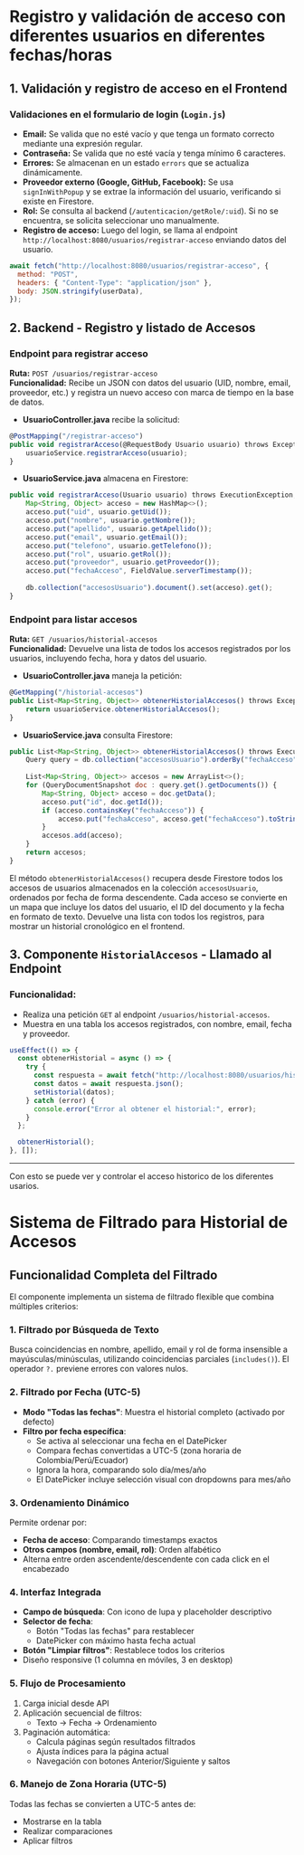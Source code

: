 # Registro y validación de acceso con diferentes usuarios en diferentes fechas/horas

## 1. Validación y registro de acceso en el Frontend

### Validaciones en el formulario de login (`Login.js`)
- **Email:** Se valida que no esté vacío y que tenga un formato correcto mediante una expresión regular.
- **Contraseña:** Se valida que no esté vacía y tenga mínimo 6 caracteres.
- **Errores:** Se almacenan en un estado `errors` que se actualiza dinámicamente.
- **Proveedor externo (Google, GitHub, Facebook):** Se usa `signInWithPopup` y se extrae la información del usuario, verificando si existe en Firestore.
- **Rol:** Se consulta al backend (`/autenticacion/getRole/:uid`). Si no se encuentra, se solicita seleccionar uno manualmente.
- **Registro de acceso:** Luego del login, se llama al endpoint `http://localhost:8080/usuarios/registrar-acceso` enviando datos del usuario.

```javascript
await fetch("http://localhost:8080/usuarios/registrar-acceso", {
  method: "POST",
  headers: { "Content-Type": "application/json" },
  body: JSON.stringify(userData),
});
```

## 2. Backend - Registro y listado de Accesos

### Endpoint para registrar acceso
**Ruta:** `POST /usuarios/registrar-acceso`  
**Funcionalidad:** Recibe un JSON con datos del usuario (UID, nombre, email, proveedor, etc.) y registra un nuevo acceso con marca de tiempo en la base de datos.

- **UsuarioController.java** recibe la solicitud:
```javascript
@PostMapping("/registrar-acceso")
public void registrarAcceso(@RequestBody Usuario usuario) throws Exception {
    usuarioService.registrarAcceso(usuario);
}
```

- **UsuarioService.java** almacena en Firestore:
```javascript
public void registrarAcceso(Usuario usuario) throws ExecutionException, InterruptedException {
    Map<String, Object> acceso = new HashMap<>();
    acceso.put("uid", usuario.getUid());
    acceso.put("nombre", usuario.getNombre());
    acceso.put("apellido", usuario.getApellido());
    acceso.put("email", usuario.getEmail());
    acceso.put("telefono", usuario.getTelefono());
    acceso.put("rol", usuario.getRol());
    acceso.put("proveedor", usuario.getProveedor());
    acceso.put("fechaAcceso", FieldValue.serverTimestamp());
    
    db.collection("accesosUsuario").document().set(acceso).get();
}
```

### Endpoint para listar accesos
**Ruta:** `GET /usuarios/historial-accesos`  
**Funcionalidad:** Devuelve una lista de todos los accesos registrados por los usuarios, incluyendo fecha, hora y datos del usuario.

- **UsuarioController.java** maneja la petición:
```javascript
@GetMapping("/historial-accesos")
public List<Map<String, Object>> obtenerHistorialAccesos() throws Exception {
    return usuarioService.obtenerHistorialAccesos();
}
```

- **UsuarioService.java** consulta Firestore:
```javascript
public List<Map<String, Object>> obtenerHistorialAccesos() throws ExecutionException, InterruptedException {
    Query query = db.collection("accesosUsuario").orderBy("fechaAcceso", Query.Direction.DESCENDING);
    
    List<Map<String, Object>> accesos = new ArrayList<>();
    for (QueryDocumentSnapshot doc : query.get().getDocuments()) {
        Map<String, Object> acceso = doc.getData();
        acceso.put("id", doc.getId()); 
        if (acceso.containsKey("fechaAcceso")) {
            acceso.put("fechaAcceso", acceso.get("fechaAcceso").toString());
        }
        accesos.add(acceso);
    }
    return accesos;
}
```

El método `obtenerHistorialAccesos()` recupera desde Firestore todos los accesos de usuarios almacenados en la colección `accesosUsuario`, ordenados por fecha de forma descendente. Cada acceso se convierte en un mapa que incluye los datos del usuario, el ID del documento y la fecha en formato de texto. Devuelve una lista con todos los registros, para mostrar un historial cronológico en el frontend.

## 3. Componente `HistorialAccesos` - Llamado al Endpoint

### Funcionalidad:
- Realiza una petición `GET` al endpoint `/usuarios/historial-accesos`.
- Muestra en una tabla los accesos registrados, con nombre, email, fecha y proveedor.

```javascript
useEffect(() => {
  const obtenerHistorial = async () => {
    try {
      const respuesta = await fetch("http://localhost:8080/usuarios/historial-accesos");
      const datos = await respuesta.json();
      setHistorial(datos);
    } catch (error) {
      console.error("Error al obtener el historial:", error);
    }
  };

  obtenerHistorial();
}, []);
```

---

Con esto se puede ver y controlar el acceso historico de los diferentes usarios.


# Sistema de Filtrado para Historial de Accesos

## Funcionalidad Completa del Filtrado

El componente implementa un sistema de filtrado flexible que combina múltiples criterios:

### 1. Filtrado por Búsqueda de Texto
Busca coincidencias en nombre, apellido, email y rol de forma insensible a mayúsculas/minúsculas, utilizando coincidencias parciales (`includes()`). El operador `?.` previene errores con valores nulos.

### 2. Filtrado por Fecha (UTC-5)
- **Modo "Todas las fechas"**: Muestra el historial completo (activado por defecto)
- **Filtro por fecha específica**: 
  - Se activa al seleccionar una fecha en el DatePicker
  - Compara fechas convertidas a UTC-5 (zona horaria de Colombia/Perú/Ecuador)
  - Ignora la hora, comparando solo día/mes/año
  - El DatePicker incluye selección visual con dropdowns para mes/año

### 3. Ordenamiento Dinámico
Permite ordenar por:
- **Fecha de acceso**: Comparando timestamps exactos
- **Otros campos (nombre, email, rol)**: Orden alfabético
- Alterna entre orden ascendente/descendente con cada click en el encabezado

### 4. Interfaz Integrada
- **Campo de búsqueda**: Con icono de lupa y placeholder descriptivo
- **Selector de fecha**: 
  - Botón "Todas las fechas" para restablecer
  - DatePicker con máximo hasta fecha actual
- **Botón "Limpiar filtros"**: Restablece todos los criterios
- Diseño responsive (1 columna en móviles, 3 en desktop)

### 5. Flujo de Procesamiento
1. Carga inicial desde API
2. Aplicación secuencial de filtros:
   - Texto → Fecha → Ordenamiento
3. Paginación automática:
   - Calcula páginas según resultados filtrados
   - Ajusta índices para la página actual
   - Navegación con botones Anterior/Siguiente y saltos

### 6. Manejo de Zona Horaria (UTC-5)
Todas las fechas se convierten a UTC-5 antes de:
- Mostrarse en la tabla
- Realizar comparaciones
- Aplicar filtros